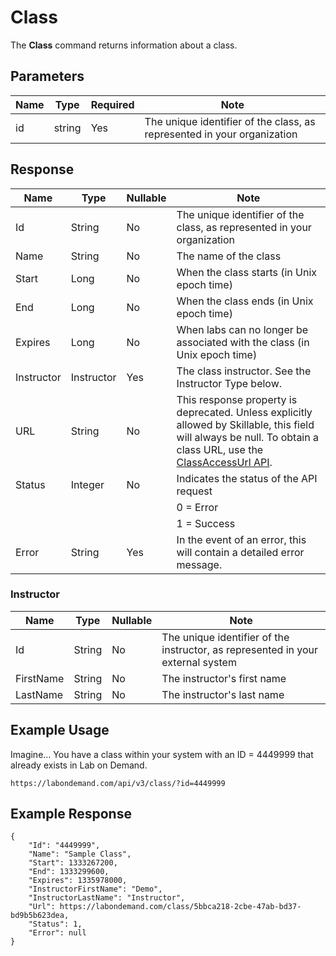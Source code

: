 # Class

The **Class** command returns information about a class.

## Parameters

|Name|Type|Required|Note
|--- |--- |--- |--- |
|id|string|Yes|The unique identifier of the class, as represented in your organization|

## Response

|Name|Type|Nullable|Note
|--- |--- |--- |--- |
|Id|String|No|The unique identifier of the class, as represented in your organization|
|Name|String|No|The name of the class|
|Start|Long|No|When the class starts (in Unix epoch time)|
|End|Long|No|When the class ends (in Unix epoch time)|
|Expires|Long|No|When labs can no longer be associated with the class (in Unix epoch time)|
|Instructor|Instructor|Yes|The class instructor. See the Instructor Type below.|
|URL|String|No|This response property is deprecated. Unless explicitly allowed by Skillable, this field will always be null. To obtain a class URL, use the [ClassAccessUrl API](lod-api-classaccessurl.md). |
|Status|Integer|No|Indicates the status of the API request
||||0 = Error
||||1 = Success|
|Error|String|Yes|In the event of an error, this will contain a detailed error message.|

### Instructor
|Name|Type|Nullable|Note
|--- |--- |--- |--- |
|Id|String|No|The unique identifier of the instructor, as represented in your external system|
|FirstName|String|No|The instructor's first name|
|LastName|String|No|The instructor's last name|

## Example Usage

Imagine… You have a class within your system with an ID = 4449999 that already exists in Lab on Demand.

```
https://labondemand.com/api/v3/class/?id=4449999
```

## Example Response

```linenums
{
    "Id": "4449999",
    "Name": "Sample Class",
    "Start": 1333267200,
    "End": 1333299600,
    "Expires": 1335978000,
    "InstructorFirstName": "Demo",
    "InstructorLastName": "Instructor",
    "Url": https://labondemand.com/class/5bbca218-2cbe-47ab-bd37-bd9b5b623dea,
    "Status": 1,
    "Error": null
}
```